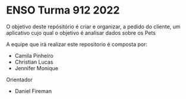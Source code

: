 # ENSO Turma 912 2022

 O objetivo deste repósitório é criar e organizar, a pedido do cliente, um aplicativo cujo qual o objetivo é analisar
dados sobre os Pets

  A equipe que irá realizar este repositorio é composta por:

   - Camila Pinheiro
   - Christian Lucas
   - Jennifer Monique
   
   

Orientador
- Daniel Fireman